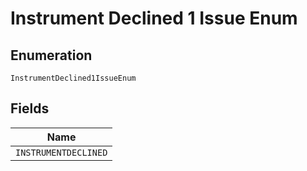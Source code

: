 
# Instrument Declined 1 Issue Enum

## Enumeration

`InstrumentDeclined1IssueEnum`

## Fields

| Name |
|  --- |
| `INSTRUMENTDECLINED` |

